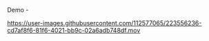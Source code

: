 Demo - 


https://user-images.githubusercontent.com/112577065/223556236-cd7af8f6-81f6-4021-bb9c-02a6adb748df.mov

